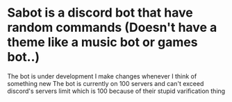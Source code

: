 # Sabot is a discord bot that have random commands (Doesn't have a theme like a music bot or games bot..) 
The bot is under development
I make changes whenever I think of something new
The bot is currently on 100 servers and can't exceed discord's servers limit which is 100 because of their stupid varification thing
